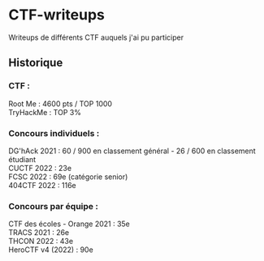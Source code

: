 # CTF-writeups
Writeups de différents CTF auquels j'ai pu participer

## Historique
### CTF :
Root Me : 4600 pts / TOP 1000\
TryHackMe : TOP 3%

### Concours individuels : 
DG'hAck 2021 : 60 / 900 en classement général - 26 / 600 en classement étudiant\
CUCTF 2022 : 23e\
FCSC 2022 : 69e (catégorie senior)\
404CTF 2022 : 116e

### Concours par équipe :
CTF des écoles - Orange 2021 : 35e\
TRACS 2021 : 26e\
THCON 2022 : 43e\
HeroCTF v4 (2022) : 90e
